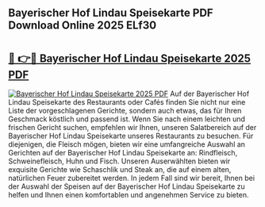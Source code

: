 ## Bayerischer Hof Lindau Speisekarte PDF Download Online 2025 ELf30

# <h2><a href="http://gc68z8f.nevu.top/?p=Bayerischer+Hof+Lindau+Speisekarte">🔗 👉🔴 Bayerischer Hof Lindau Speisekarte 2025 PDF</a></h2>

[![Bayerischer Hof Lindau Speisekarte 2025 PDF](https://i.imgur.com/dBaPXMq.png)](http://gc68z8f.nevu.top/?p=Bayerischer+Hof+Lindau+Speisekarte)
Auf der Bayerischer Hof Lindau Speisekarte des Restaurants oder Cafés finden Sie nicht nur eine Liste der vorgeschlagenen Gerichte, sondern auch etwas, das für Ihren Geschmack köstlich und passend ist. Wenn Sie nach einem leichten und frischen Gericht suchen, empfehlen wir Ihnen, unseren Salatbereich auf der Bayerischer Hof Lindau Speisekarte unseres Restaurants zu besuchen. Für diejenigen, die Fleisch mögen, bieten wir eine umfangreiche Auswahl an Gerichten auf der Bayerischer Hof Lindau Speisekarte an: Rindfleisch, Schweinefleisch, Huhn und Fisch. Unseren Auserwählten bieten wir exquisite Gerichte wie Schaschlik und Steak an, die auf einem alten, natürlichen Feuer zubereitet werden. In jedem Fall sind wir bereit, Ihnen bei der Auswahl der Speisen auf der Bayerischer Hof Lindau Speisekarte zu helfen und Ihnen einen komfortablen und angenehmen Service zu bieten.

